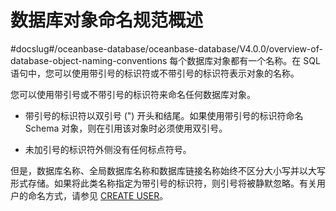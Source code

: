 数据库对象命名规范概述 
================================
#docslug#/oceanbase-database/oceanbase-database/V4.0.0/overview-of-database-object-naming-conventions
每个数据库对象都有一个名称。在 SQL 语句中，您可以使用带引号的标识符或不带引号的标识符表示对象的名称。

您可以使用带引号或不带引号的标识符来命名任何数据库对象。

* 带引号的标识符以双引号 (") 开头和结尾。如果使用带引号的标识符命名 Schema 对象，则在引用该对象时必须使用双引号。

  

* 未加引号的标识符外侧没有任何标点符号。

  




但是，数据库名称、全局数据库名称和数据库链接名称始终不区分大小写并以大写形式存储。如果将此类名称指定为带引号的标识符，则引号将被静默忽略。有关用户的命名方式，请参见 [CREATE USER](../../9.sql-statement-1/1.DDL-1/27.create-user-1.md)。
